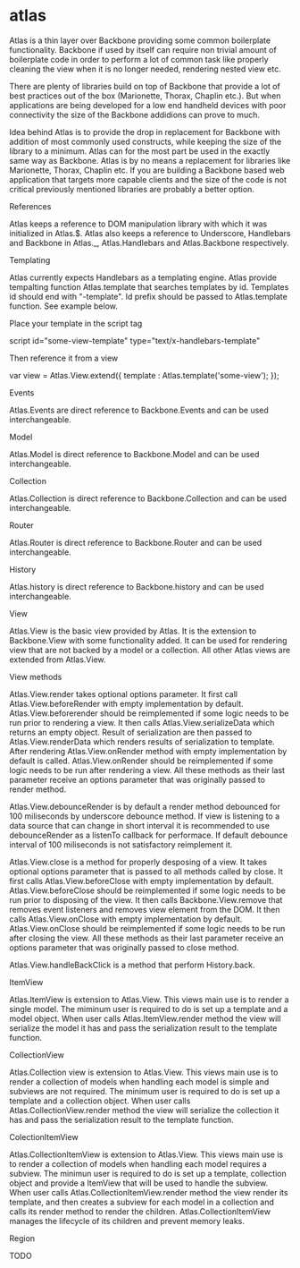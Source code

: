 atlas
=====

Atlas is a thin layer over Backbone providing some common boilerplate functionality. Backbone if used by itself can require non trivial amount of boilerplate code in order to perform a lot of common task like properly cleaning the view when it is no longer needed, rendering nested view etc.

There are plenty of libraries build on top of Backbone that provide a lot of best practices out of the box (Marionette, Thorax, Chaplin etc.). But when applications are being developed for a low end handheld devices with poor connectivity the size of the Backbone addidions can prove to much.

Idea behind Atlas is to provide the drop in replacement for Backbone with addition of most commonly used constructs, while keeping the size of the library to a minimum. Atlas can for the most part be used in the exactly same way as Backbone. Atlas is by no means a replacement for libraries like Marionette, Thorax, Chaplin etc. If you are building a Backbone based web application that targets more capable clients and the size of the code is not critical previously mentioned libraries are probably a better option.

References

Atlas keeps a reference to DOM manipulation library with which it was initialized in Atlas.$. Atlas also keeps a reference to Underscore, Handlebars and Backbone in Atlas._, Atlas.Handlebars and Atlas.Backbone respectively.

Templating

Atlas currently expects Handlebars as a templating engine. Atlas provide tempalting function Atlas.template that searches templates by id. Templates id should end with "-template". Id prefix should be passed to Atlas.template function. See example below.

Place your template in the script tag

script id="some-view-template" type="text/x-handlebars-template"

Then reference it from a view

var view = Atlas.View.extend({
  template : Atlas.template('some-view');
});

Events

Atlas.Events are direct reference to Backbone.Events and can be used interchangeable.

Model

Atlas.Model is direct reference to Backbone.Model and can be used interchangeable.

Collection

Atlas.Collection is direct reference to Backbone.Collection and can be used interchangeable.

Router

Atlas.Router is direct reference to Backbone.Router and can be used interchangeable.

History

Atlas.history is direct reference to Backbone.history and can be used interchangeable.

View

Atlas.View is the basic view provided by Atlas. It is the extension to Backbone.View with some functionality added. It can be used for rendering view that are not backed by a model or a collection. All other Atlas views are extended from Atlas.View.

View methods

Atlas.View.render takes optional options parameter. It first call Atlas.View.beforeRender with empty implementation by default. Atlas.View.beforerender should be reimplemented if some logic needs to be run prior to rendering a view. It then calls Atlas.View.serializeData which returns an empty object. Result of serialization are then passed to Atlas.View.renderData which renders results of serialization to template. After rendering Atlas.View.onRender method with empty implementation by default is called. Atlas.View.onRender should be reimplemented if some logic needs to be run after rendering a view. All these methods as their last parameter receive an options parameter that was originally passed to render method.

Atlas.View.debounceRender is by default a render method debounced for 100 miliseconds by underscore debounce method. If view is listening to a data source that can change in short interval it is recommended to use debounceRender as a listenTo callback for performace. If default debounce interval of 100 miliseconds is not satisfactory reimplement it.

Atlas.View.close is a method for properly desposing of a view. It takes optional options parameter that is passed to all methods called by close. It first calls Atlas.View.beforeClose with empty implementation by default. Atlas.View.beforeClose should be reimplemented if some logic needs to be run prior to disposing of the view. It then calls Backbone.View.remove that removes event listeners and removes view element from the DOM. It then calls Atlas.View.onClose with empty implementation by default. Atlas.View.onClose should be reimplemented if some logic needs to be run after closing the view. All these methods as their last parameter receive an options parameter that was originally passed to close method.

Atlas.View.handleBackClick is a method that perform History.back.

ItemView

Atlas.ItemView is extension to Atlas.View. This views main use is to render a single model. The miminum user is required to do is set up a template and a model object. When user calls Atlas.ItemView.render method the view will serialize the model it has and pass the serialization result to the template function.

CollectionView

Atlas.Collection view is extension to Atlas.View. This views main use is to render a collection of models when handling each model is simple and subviews are not required. The minimum user is required to do is set up a template and a collection object. When user calls Atlas.CollectionView.render method the view will serialize the collection it has and pass the serialization result to the template function.

ColectionItemView

Atlas.CollectionItemView is extension to Atlas.View. This views main use is to render a collection of models when handling each model requires a subview. The minimun user is required to do is set up a template, collection object and provide a ItemView that will be used to handle the subview. When user calls Atlas.CollectionItemView.render method the view render its template, and then creates a subview for each model in a collection and calls its render method to render the children. Atlas.CollectionItemView manages the lifecycle of its children and prevent memory leaks.

Region

TODO